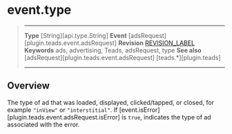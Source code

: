 # event.type

> --------------------- ------------------------------------------------------------------------------------------
> __Type__              [String][api.type.String]
> __Event__             [adsRequest][plugin.teads.event.adsRequest]
> __Revision__          [REVISION_LABEL](REVISION_URL)
> __Keywords__          ads, advertising, Teads, adsRequest, type
> __See also__			[adsRequest][plugin.teads.event.adsRequest]
>						[teads.*][plugin.teads]
> --------------------- ------------------------------------------------------------------------------------------

## Overview

The type of ad that was loaded, displayed, clicked/tapped, or closed, for example `"inView"` or `"interstitial"`. If [event.isError][plugin.teads.event.adsRequest.isError] is `true`, indicates the type of ad associated with the error.
